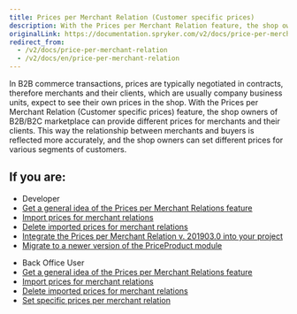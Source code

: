 ```yaml
---
title: Prices per Merchant Relation (Customer specific prices)
description: With the Prices per Merchant Relation feature, the shop owners of B2B/B2C marketplace can provide different prices for merchants and their clients.
originalLink: https://documentation.spryker.com/v2/docs/price-per-merchant-relation
redirect_from:
  - /v2/docs/price-per-merchant-relation
  - /v2/docs/en/price-per-merchant-relation
---
```


In B2B commerce transactions, prices are typically negotiated in contracts, therefore merchants and their clients, which are usually company business units, expect to see their own prices in the shop. With the Prices per Merchant Relation (Customer specific prices) feature, the shop owners of B2B/B2C marketplace can provide different prices for merchants and their clients. This way the relationship between merchants and buyers is reflected more accurately, and the shop owners can set different prices for various segments of customers.

## If you are:

<div class="mr-container">
    <div class="mr-list-container">
        <!-- col1 -->
        <div class="mr-col">
            <ul class="mr-list mr-list-green">
                <li class="mr-title">Developer</li>
                <li><a href="https://documentation.spryker.com/v2/docs/price-per-merchant-relation-feature-overview" class="mr-link">Get a general idea of the Prices per Merchant Relations feature</a></li>
                <li><a href="https://documentation.spryker.com/v2/docs/price-per-merchant-relation-feature-overview" class="mr-link">Import prices for merchant relations</a></li>
                <li><a href="https://documentation.spryker.com/v2/docs/price-per-merchant-relation-feature-overview" class="mr-link">Delete imported prices for merchant relations</a></li>
                <li><a href="https://documentation.spryker.com/v2/docs/merchant-custom-prices-feature-integration-201903" class="mr-link">Integrate the Prices per Merchant Relation v. 201903.0 into your project</a></li>
               <li><a href="https://documentation.spryker.com/v2/docs/mg-priceproduct" class="mr-link">Migrate to a newer version of the PriceProduct module</a></li>
            </ul>
        </div>
        <!-- col2 -->
        <div class="mr-col">
            <ul class="mr-list mr-list-blue">
                <li class="mr-title"> Back Office User</li>
                <li><a href="https://documentation.spryker.com/v2/docs/price-per-merchant-relation-feature-overview" class="mr-link">Get a general idea of the Prices per Merchant Relations feature</a></li>
                <li><a href="https://documentation.spryker.com/v2/docs/price-per-merchant-relation-feature-overview" class="mr-link">Import prices for merchant relations</a></li>
                <li><a href="https://documentation.spryker.com/v2/docs/price-per-merchant-relation-feature-overview" class="mr-link">Delete imported prices for merchant relations</a></li>
                <li><a href="https://documentation.spryker.com/v2/docs/creating-an-abstract-product" class="mr-link">Set specific prices per merchant relation</a></li>
            </ul>
        </div>
    </div>
</div>
